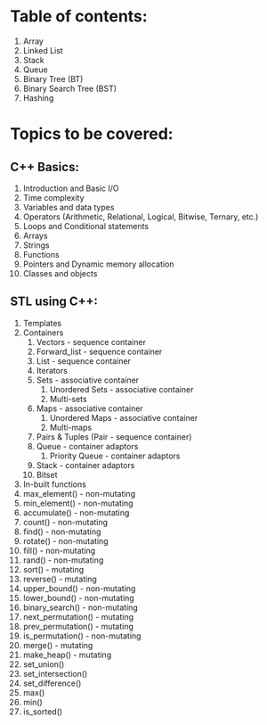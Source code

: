 # Table of contents:
1. Array
2. Linked List
3. Stack
4. Queue
5. Binary Tree (BT)
6. Binary Search Tree (BST)
7. Hashing 








































# Topics to be covered:
## C++ Basics:
1. Introduction and Basic I/O
2. Time complexity
3. Variables and data types
4. Operators (Arithmetic, Relational, Logical, Bitwise, Ternary, etc.)
5. Loops and Conditional statements
6. Arrays
7. Strings
8. Functions
9. Pointers and Dynamic memory allocation
10. Classes and objects
 
## STL using C++:
1. Templates
2. Containers
   1. Vectors - sequence container
   2. Forward_list - sequence container
   3. List - sequence container
   4. Iterators
   5. Sets - associative container
      1. Unordered Sets - associative container
      2. Multi-sets
   6. Maps - associative container
      1. Unordered Maps - associative container
      2. Multi-maps
   7. Pairs & Tuples (Pair - sequence container)
   8. Queue - container adaptors
      1. Priority Queue - container adaptors
   9. Stack - container adaptors
   10. Bitset
 3. In-built functions
   1. max_element() - non-mutating
   2. min_element() - non-mutating
   3. accumulate() - non-mutating
   4. count() - non-mutating
   5. find() - non-mutating
   6. rotate() - non-mutating
   7. fill() - non-mutating
   8. rand() - non-mutating
   9. sort() - mutating
   10. reverse() - mutating
   11. upper_bound() - non-mutating
   12. lower_bound() - non-mutating
   13. binary_search() - non-mutating
   14. next_permutation() - mutating
   15. prev_permutation() - mutating
   16. is_permutation() - non-mutating
   17. merge() - mutating
   18. make_heap() - mutating
   19. set_union()
   20. set_intersection()
   21. set_difference()
   22. max()
   23. min()
   24. is_sorted()  
   

